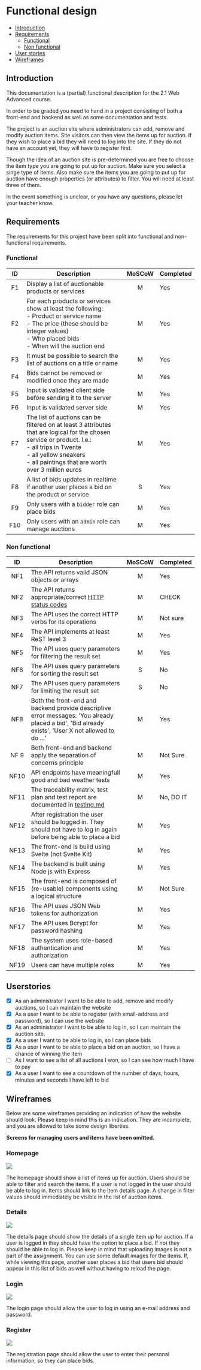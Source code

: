 # Functional design

- [Introduction](./functional-design.md#introduction)
- [Requirements](./functional-design.md#requirements)
  - [Functional](./functional-design.md#functional)
  - [Non functional](./functional-design.md#non-functional)
- [User stories](./functional-design.md#userstories)
- [Wireframes](./functional-design.md#wireframes)

## Introduction

This documentation is a (partial) functional description for the 2.1 Web Advanced course.

In order to be graded you need to hand in a project consisting of both a front-end and backend as well as some 
documentation and tests.

The project is an auction site where administrators can add, remove and modify auction items. Site visitors can then
view the items up for auction. If they wish to place a bid they will need to log into the site. If they do not have an
account yet, they will have to register first.

Though the idea of an auction site is pre-determined you are free to choose the item type you are going to put up for
auction. Make sure you select a singe type of items. Also make sure the items you are going to put up for auction have
enough properties (or attributes) to filter. You will need at least three of them.

In the event something is unclear, or you have any questions, please let your teacher know.

## Requirements

The requirements for this project have been split into functional and non-functional requirements.

### Functional

| ID  | Description                                                                                                                                                                                                                          | MoSCoW | Completed |
|:---:|--------------------------------------------------------------------------------------------------------------------------------------------------------------------------------------------------------------------------------------|:------:|:----------|
| F1  | Display a list of auctionable products or services                                                                                                                                                                                   |   M    | Yes       |
| F2  | For each products or services show at least the following: <br> - Product or service name <br> - The price (these should be integer values) <br> - Who placed bids <br> - When will the auction end                                  |   M    | Yes       |
| F3  | It must be possible to search the list of auctions on a title or name                                                                                                                                                                |   M    | Yes       |
| F4  | Bids cannot be removed or modified once they are made                                                                                                                                                                                |   M    | Yes       |
| F5  | Input is validated client side before sending it to the server                                                                                                                                                                       |   M    | Yes       |
| F6  | Input is validated server side                                                                                                                                                                                                       |   M    | Yes       |
| F7  | The list of auctions can be filtered on at least 3 attributes that are logical for the chosen service or product. I.e.: <br> - all trips in Twente<br> - all yellow sneakers<br> - all paintings that are worth over 3 million euros |   M    | Yes       |
| F8  | A list of bids updates in realtime if another user places a bid on the product or service                                                                                                                                            |   S    | Yes       |
| F9  | Only users with a `bidder` role can place bids                                                                                                                                                                                       |   M    | Yes       |
| F10 | Only users with an `admin` role can manage auctions                                                                                                                                                                                  |   M    | Yes       |

### Non functional

|  ID  | Description                                                                                                                                         | MoSCoW | Completed |
|:----:|-----------------------------------------------------------------------------------------------------------------------------------------------------|:------:|:----------|
| NF1  | The API returns valid JSON objects or arrays                                                                                                        |   M    | Yes       |
| NF2  | The API returns appropriate/correct [HTTP status codes](https://en.wikipedia.org/wiki/List_of_HTTP_status_codes)                                    |   M    | CHECK     |
| NF3  | The API uses the correct HTTP verbs for its operations                                                                                              |   M    | Not sure  |
| NF4  | The API implements at least ReST level 3                                                                                                            |   M    | Yes       |
| NF5  | The API uses query parameters for filtering the result set                                                                                          |   M    | Yes       |
| NF6  | The API uses query parameters for sorting the result set                                                                                            |   S    | No        |
| NF7  | The API uses query parameters for limiting the result set                                                                                           |   S    | No        |
| NF8  | Both the front-end and backend provide descriptive error messages: 'You already placed a bid', 'Bid already exists', 'User X not allowed to do ...' |   M    | Yes       |
| NF 9 | Both front-end and backend apply the separation of concerns principle                                                                               |   M    | Not Sure  |
| NF10 | API endpoints have meaningfull good and bad weather tests                                                                                           |   M    | Yes       |
| NF11 | The traceability matrix, test plan and test report are documented in [testing.md](../documentation/testing.md)                                      |   M    | No, DO IT |
| NF12 | After registration the user should be logged in. They should not have to log in again before being able to place a bid                              |   M    | Yes       |
| NF13 | The front-end is build using Svelte (not Svelte Kit)                                                                                                |   M    | Yes       |
| NF14 | The backend is built using Node js with Express                                                                                                     |   M    | Yes       |
| NF15 | The front-end is composed of (re-usable) components using a logical structure                                                                       |   M    | Not Sure  |
| NF16 | The API uses JSON Web tokens for authorization                                                                                                      |   M    | Yes       |
| NF17 | The API uses Bcrypt for password hashing                                                                                                            |   M    | Yes       |
| NF18 | The system uses role-based authentication and authorization                                                                                         |   M    | Yes       |
| NF19 | Users can have multiple roles                                                                                                                       |   M    | Yes       |

## Userstories

- [x] As an administrator I want to be able to add, remove and modify auctions, so I can maintain the website
- [x] As a user I want to be able to register (with email-address and password), so I can use the website
- [x] As an administrator I want to be able to log in, so I can maintain the auction site.
- [x] As a user I want to be able to log in, so I can place bids
- [x] As a user I want to be able to place a bid on an auction, so I have a chance of winning the item
- [ ] As I want to see a list of all auctions I won, so I can see how much I have to pay
- [x] As a user I want to see a countdown of the number of days, hours, minutes and seconds I have left to bid

## Wireframes

Below are some wireframes providing an indication of how the website should look. Please keep in mind this is an 
indication. They are incomplete, and you are allowed to take some design liberties. 

**Screens for managing users and items have been omitted.**

### Homepage

![](assets/homepage.jpeg)

The homepage should show a list of items up for auction. Users should be able to filter and search the items. If a user is not logged in the user should be able to log in. Items should link to the item details page. A change in filter values should immediately be visible in the list of auction items.  

### Details

![](assets/details.jpeg)

The details page should show the details of a single item up for auction. If a user is logged in they should have the option to place a bid. If not they should be able to log in. Please keep in mind that uploading images is not a part of the assignment. You can use some default images for the items. If, while viewing this page, another user places a bid that users bid should appear in this list of bids as well without having to reload the page.

### Login

![](assets/login.jpeg)

The login page should allow the user to log in using an e-mail address and password.

### Register

![](assets/register.jpeg)

The registration page should allow the user to enter their personal information, so they can place bids.
